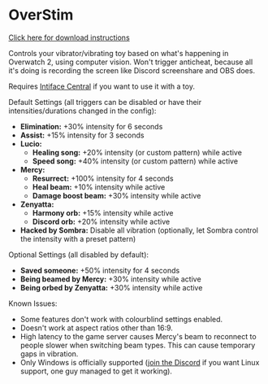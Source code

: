 # OverStim
[Click here for download instructions](https://github.com/cryo-es/OverStim/releases)

Controls your vibrator/vibrating toy based on what's happening in Overwatch 2, using computer vision. Won't trigger anticheat, because all it's doing is recording the screen like Discord screenshare and OBS does.

Requires [Intiface Central](https://intiface.com/central/)  if you want to use it with a toy.

Default Settings (all triggers can be disabled or have their intensities/durations changed in the config):
- **Elimination:** +30% intensity for 6 seconds
- **Assist:** +15% intensity for 3 seconds
- **Lucio:**
  - **Healing song:** +20% intensity (or custom pattern) while active
  - **Speed song:** +40% intensity (or custom pattern) while active
- **Mercy:**
  - **Resurrect:** +100% intensity for 4 seconds
  - **Heal beam:** +10% intensity while active
  - **Damage boost beam:** +30% intensity while active
- **Zenyatta:**
  - **Harmony orb:** +15% intensity while active
  - **Discord orb:** +20% intensity while active
- **Hacked by Sombra:** Disable all vibration (optionally, let Sombra control the intensity with a preset pattern)

Optional Settings (all disabled by default):
- **Saved someone:** +50% intensity for 4 seconds
- **Being beamed by Mercy:** +30% intensity while active
- **Being orbed by Zenyatta:** +30% intensity while active

Known Issues:
- Some features don't work with colourblind settings enabled.
- Doesn't work at aspect ratios other than 16:9.
- High latency to the game server causes Mercy's beam to reconnect to people slower when switching beam types. This can cause temporary gaps in vibration.
- Only Windows is officially supported ([join the Discord](https://discord.gg/AVpcVhQQhu) if you want Linux support, one guy managed to get it working).
